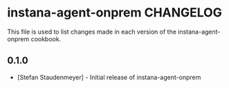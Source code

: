 # instana-agent-onprem CHANGELOG

This file is used to list changes made in each version of the instana-agent-onprem cookbook.

## 0.1.0
- [Stefan Staudenmeyer] - Initial release of instana-agent-onprem
